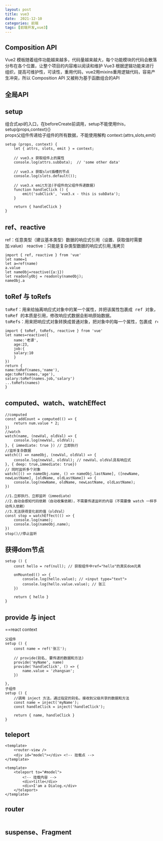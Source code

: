 ```yaml
---
layout: post
title: vue3
date:  2021-12-10
categories: 前端
tags: [前端开发,vue3]
---
```


## Composition API 

Vue2 模板随着组件功能越来越多，代码量越来越大，每个功能模块的代码会散落分布在各个位置，让整个项目的内容难以阅读和维护
Vue3 根据逻辑功能来进行组织，提高可维护性，可读性，重用代码，vue2用mixins重用逻辑代码，容易产生冲突，所以 Composition API 又被称为基于函数组合的API

## 全局API



## setup

组合式api的入口，在beforeCreate前调用，setup不能使用this，
setup(props,context){}   
props父组件传递给子组件的所有数据，不能使用解构
context:(attrs,slots,emit)

```
setup (props, context) {
    let { attrs, slots, emit } = context;

    // vue3.x 获取组件上的属性
    console.log(attrs.subData);  // 'some other data'

    // vue3.x 获取slot插槽的节点
    console.log(slots.default());

    // vue3.x emit方法(子组件向父组件传递数据)
    function handleClick () {
        emit('subClick', 'vue3.x - this is subData');
    }

    return { handleClick }
}
```

## ref、reactive

ref：任意类型（建议基本类型）数据的响应式引用（设置、获取值时需要加.value）
reactive：只能是复杂类型数据的响应式引用,浅拷贝

```
import { ref, reactive } from 'vue'
let name=1
let a=ref(name)
a.value
let nameObj=reactive({a:1})
let readonlyObj = readonly(nameObj); 
nameObj.a
```

## toRef 与 toRefs

<pre>
toRef：用来给抽离响应式对象中的某一个属性，并把该属性包裹成 ref 对象，使其和原对象产生链接。
toRef 的本质是引用，修改响应式数据会影响原始数据。
toRefs：用来把响应式对象转换成普通对象，把对象中的每一个属性，包裹成 ref 对象。
</pre>

```
import { toRef, toRefs, reactive } from 'vue'
let names=reactive({
    name:'老谭',
    age:23,
    job:{
    salary:10
    }
})
return {
name:toRef(names,'name'),
age:toRef(names,'age'),
salary:toRef(names.job,'salary')
...toRefs(names)
}
```
 
## computed、watch、watchEffect

```
//computed
const addCount = computed(() => {
    return num.value * 2;
})		
//watch
watch(name, (newVal, oldVal) => {
    console.log(newVal, oldVal);
}, { immediate: true }) // 立即执行
//监听复杂数据
watch(() => nameObj, (newVal, oldVal) => {
    console.log(newVal, oldVal); // newVal、oldVal具有响应式
}, { deep: true,immediate: true})
// 同时监听多个对象
watch([() => nameObj.name, () => nameObj.lastName], ([newName, newLastName], [oldName, oldLastName]) => {
    console.log(newName, oldName, newLastName, oldLastName);
})

//1.立即执行、立即监听（immediate）
//2.自动会感知代码依赖（自动收集依赖），不需要传递监听的内容（不需要像 watch 一样手动传入依赖）
//3.无法获得变化前的值（oldVal）
const stop = watchEffect(() => {
    console.log(name);
    console.log(nameObj.name);
})
stop()//停止监听
```

## 获得dom节点

```
setup () {
    const hello = ref(null); // 获取组件中ref="hello"的真实dom元素
    
    onMounted(() => {
        console.log(hello.value); // <input type="text">
        console.log(hello.value.value); // 张三
    })
    
    return { hello }
}
```

## provide 与 inject

==react context

```
父组件
setup () {
    const name = ref('张三');

    // provide(别名, 要传递的数据和方法)
    provide('myName', name)
    provide('handleClick', () => {
        name.value = 'zhangsan';
    })

},
子组件
setup () {
    //调用 inject 方法，通过指定的别名，接收到父级共享的数据和方法
    const name = inject('myName');
    const handleClick = inject('handleClick');

    return { name, handleClick }
}
```

## teleport

```
<template>
	<router-view />
	<div id="model"></div> <!-- 挂载点 -->
</template>

<template>
	<teleport to="#model"> 
		<!-- 挂载内容 -->
		<div>title</div>
        <div>I'am a Dialog.</div>
	</teleport>
</template>
```

## router

```

```


## suspense、Fragment
